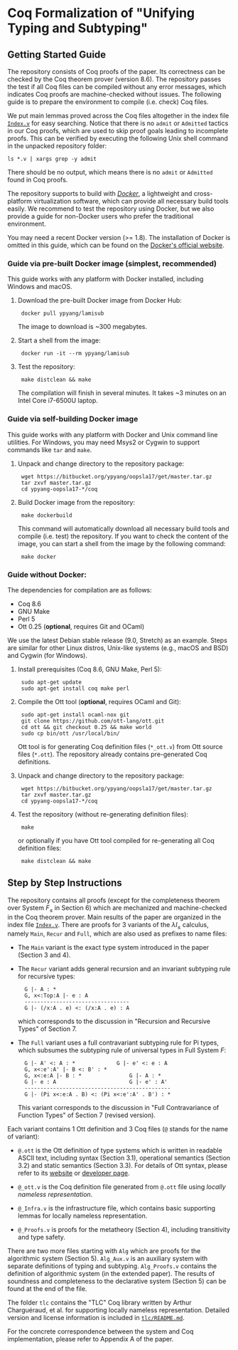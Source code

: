 # Coq Formalization of "Unifying Typing and Subtyping"

## Getting Started Guide

The repository consists of Coq proofs of the paper. Its correctness can
be checked by the Coq theorem prover (version 8.6). The repository
passes the test if all Coq files can be compiled without any error
messages, which indicates Coq proofs are machine-checked without
issues. The following guide is to prepare the environment to compile
(i.e. check) Coq files.

We put main lemmas proved across the Coq files altogether in the index
file [`Index.v`](Index.v) for easy searching. Notice that there is no `admit`
or `Admitted` tactics in our Coq proofs, which are used to skip proof
goals leading to incomplete proofs. This can be verified by executing
the following Unix shell command in the unpacked repository folder:

    ls *.v | xargs grep -y admit

There should be no output, which means there is no `admit` or
`Admitted` found in Coq proofs.

The repository supports to build
with [*Docker*](https://www.docker.com/), a lightweight and
cross-platform virtualization software, which can provide all
necessary build tools easily. We recommend to test the repository using
Docker, but we also provide a guide for non-Docker users who prefer
the traditional environment.

You may need a recent Docker version (>= 1.8). The installation of
Docker is omitted in this guide, which can be found on the [Docker's
official website](https://www.docker.com/community-edition#/download).

### Guide via pre-built Docker image (simplest, recommended)

This guide works with any platform with Docker installed, including
Windows and macOS.

1. Download the pre-built Docker image from Docker Hub:

        docker pull ypyang/lamisub

    The image to download is ~300 megabytes.

2. Start a shell from the image:

        docker run -it --rm ypyang/lamisub

3. Test the repository:

        make distclean && make
    
    The compilation will finish in several minutes. It takes ~3
    minutes on an Intel Core i7-6500U laptop.

### Guide via self-building Docker image

This guide works with any platform with Docker and Unix command line
utilities. For Windows, you may need Msys2 or Cygwin to support
commands like `tar` and `make`.

1. Unpack and change directory to the repository package:

        wget https://bitbucket.org/ypyang/oopsla17/get/master.tar.gz
        tar zxvf master.tar.gz
        cd ypyang-oopsla17-*/coq

2. Build Docker image from the repository:

        make dockerbuild

    This command will automatically download all necessary build tools
    and compile (i.e. test) the repository. If you want to check the
    content of the image, you can start a shell from the image by the
    following command:

        make docker


### Guide without Docker:

The dependencies for compilation are as follows:

- Coq 8.6
- GNU Make
- Perl 5
- Ott 0.25 (**optional**, requires Git and OCaml)

We use the latest Debian stable release (9.0, Stretch) as an
example. Steps are similar for other Linux distros, Unix-like systems
(e.g., macOS and BSD) and Cygwin (for Windows).

1. Install prerequisites (Coq 8.6, GNU Make, Perl 5):

        sudo apt-get update
        sudo apt-get install coq make perl

2. Compile the Ott tool (**optional**, requires OCaml and Git):

        sudo apt-get install ocaml-nox git
        git clone https://github.com/ott-lang/ott.git
        cd ott && git checkout 0.25 && make world
        sudo cp bin/ott /usr/local/bin/

    Ott tool is for generating Coq definition files (`*_ott.v`) from
    Ott source files (`*.ott`). The repository already contains
    pre-generated Coq definitions.

3. Unpack and change directory to the repository package:

        wget https://bitbucket.org/ypyang/oopsla17/get/master.tar.gz
        tar zxvf master.tar.gz
        cd ypyang-oopsla17-*/coq

4. Test the repository (without re-generating definition files):

        make

    or optionally if you have Ott tool compiled for re-generating all
    Coq definition files:

        make distclean && make


## Step by Step Instructions

The repository contains all proofs (except for the completeness theorem
over System $F_\leq$ in Section 6) which are mechanized and
machine-checked in the Coq theorem prover. Main results of the paper
are organized in the index file [`Index.v`](Index.v). There are proofs for 3
variants of the $\lambda I_\leq$ calculus, namely `Main`, `Recur` and
`Full`, which are also used as prefixes to name files:

- The `Main` variant is the exact type system introduced in the paper
  (Section 3 and 4).
- The `Recur` variant adds general recursion and an invariant
  subtyping rule for recursive types:

        G |- A : *
        G, x<:Top:A |- e : A
        ---------------------------------
        G |- (/x:A . e) <: (/x:A . e) : A

    which corresponds to the discussion in "Recursion and Recursive
    Types" of Section 7.
- The `Full` variant uses a full contravariant subtyping rule for Pi
  types, which subsumes the subtyping rule of universal types in Full
  System $F$:

        G |- A' <: A : *             G |- e' <: e : A
        G, x<:e':A' |- B <: B' : *
        G, x<:e:A |- B : *               G |- A : *
        G |- e : A                       G |- e' : A'
        ----------------------------------------------
        G |- (Pi x<:e:A . B) <: (Pi x<:e':A' . B') : *

    This variant corresponds to the discussion in "Full
    Contravariance of Function Types" of Section 7 (revised version).

Each variant contains 1 Ott definition and 3 Coq files (`@` stands for
the name of variant):

- `@.ott` is the Ott definition of type systems which is written in
  readable ASCII text, including syntax (Section 3.1), operational
  semantics (Section 3.2) and static semantics (Section 3.3). For
  details of Ott syntax, please refer to
  its [website](http://www.cl.cam.ac.uk/~pes20/ott/)
  or [developer page](https://github.com/ott-lang/ott).

- `@_ott.v` is the Coq definition file generated from `@.ott` file
  using *locally nameless representation*.
- `@_Infra.v` is the infrastructure file, which contains basic
  supporting lemmas for locally nameless representation.
- `@_Proofs.v` is proofs for the metatheory (Section 4), including
  transitivity and type safety.

There are two more files starting with `Alg` which are proofs for the
algorithmic system (Section 5). `Alg_Aux.v` is an auxiliary system
with separate definitions of typing and subtyping. `Alg_Proofs.v`
contains the definition of algorithmic system (in the extended paper). The
results of soundness and completeness to the declarative system
(Section 5) can be found at the end of the file.

The folder `tlc` contains the "TLC" Coq library written by Arthur
Charguéraud, et al. for supporting locally nameless
representation. Detailed version and license information is included
in [`tlc/README.md`](tlc/README.md).

For the concrete correspondence between the system and Coq
implementation, please refer to Appendix A of the paper.
